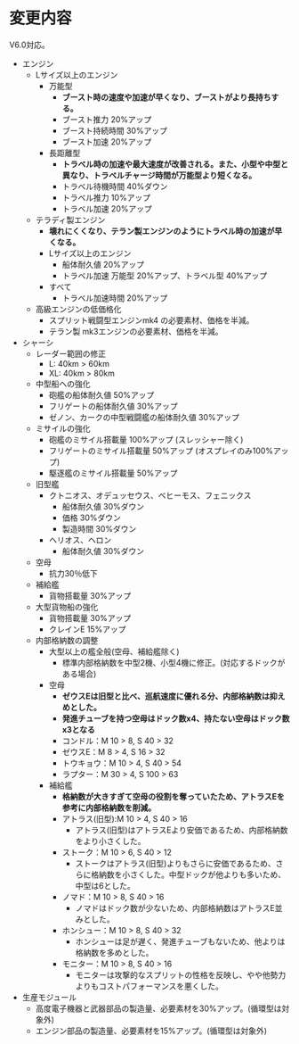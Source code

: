 # 変更内容

V6.0対応。

* エンジン
  * Lサイズ以上のエンジン
    * 万能型
      * **ブースト時の速度や加速が早くなり、ブーストがより長持ちする。**
      * ブースト推力 20%アップ
      * ブースト持続時間 30%アップ
      * ブースト加速 20%アップ
    * 長距離型
      * **トラベル時の加速や最大速度が改善される。また、小型や中型と異なり、トラベルチャージ時間が万能型より短くなる。**
      * トラベル待機時間 40%ダウン
      * トラベル推力 10%アップ
      * トラベル加速 20%アップ
  * テラディ製エンジン
    * **壊れにくくなり、テラン製エンジンのようにトラベル時の加速が早くなる。**
    * Lサイズ以上のエンジン
      * 船体耐久値 20%アップ
      * トラベル加速 万能型 20%アップ、トラベル型 40%アップ
    * すべて
      * トラベル加速時間 20%アップ
  * 高級エンジンの低価格化
    * スプリット戦闘型エンジンmk4 の必要素材、価格を半減。
    * テラン製 mk3エンジンの必要素材、価格を半減。
* シャーシ
  * レーダー範囲の修正
    * L: 40km > 60km
    * XL: 40km > 80km
  * 中型船への強化
    * 砲艦の船体耐久値 50%アップ
    * フリゲートの船体耐久値 30%アップ
    * ゼノン、カークの中型戦闘艦の船体耐久値 30%アップ
  * ミサイルの強化
    * 砲艦のミサイル搭載量 100%アップ (スレッシャー除く)
    * フリゲートのミサイル搭載量 50%アップ (オスプレイのみ100%アップ)
    * 駆逐艦のミサイル搭載量 50%アップ
  * 旧型艦
    * クトニオス、オデュッセウス、ベヒーモス、フェニックス
      * 船体耐久値 30%ダウン
      * 価格 30%ダウン
      * 製造時間 30%ダウン
    * ヘリオス、ヘロン
      * 船体耐久値 30%ダウン
  * 空母
    * 抗力30％低下
  * 補給艦
    * 貨物搭載量 30%アップ
  * 大型貨物船の強化
    * 貨物搭載量 30%アップ
    * クレインE 15%アップ
  * 内部格納数の調整
    * 大型以上の艦全般(空母、補給艦除く)
      * 標準内部格納数を中型2機、小型4機に修正。(対応するドックがある場合)
    * 空母
      * **ゼウスEは旧型と比べ、巡航速度に優れる分、内部格納数は抑えめとした。**
      * **発進チューブを持つ空母はドック数x4、持たない空母はドック数x3となる**
      * コンドル：M 10 > 8, S 40 > 32
      * ゼウスE：M 8 > 4, S 16 > 32
      * トウキョウ：M 10 > 4, S 40 > 54
      * ラプター：M 30 > 4, S 100 > 63
    * 補給艦
      * **格納数が大きすぎて空母の役割を奪っていたため、アトラスEを参考に内部格納数を削減。**
      * アトラス(旧型):M 10 > 4, S 40 > 16
        * アトラス(旧型)はアトラスEより安価であるため、内部格納数をより小さくした。
      * ストーク：M 10 > 6, S 40 > 12
        * ストークはアトラス(旧型)よりもさらに安価であるため、さらに格納数を小さくした。中型ドックが他よりも多いため、中型は6とした。
      * ノマド：M 10 > 8, S 40 > 16
        * ノマドはドック数が少ないため、内部格納数はアトラスE並みとした。
      * ホンシュー：M 10 > 8, S 40 > 32
        * ホンシューは足が遅く、発進チューブもないため、他よりは格納数を多めとした。
      * モニター：M 10 > 8, S 40 > 16
        * モニターは攻撃的なスプリットの性格を反映し、やや他勢力よりもコストパフォーマンスを悪くした。
* 生産モジュール
  * 高度電子機器と武器部品の製造量、必要素材を30%アップ。(循環型は対象外)
  * エンジン部品の製造量、必要素材を15%アップ。(循環型は対象外)